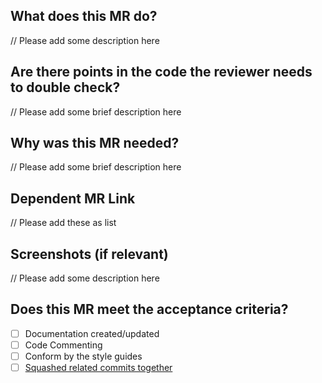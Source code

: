 ## What does this MR do?

// Please add some description here

## Are there points in the code the reviewer needs to double check?

// Please add some brief description here

## Why was this MR needed?

// Please add some brief description here

## Dependent MR Link

// Please add these as list

## Screenshots (if relevant)

// Please add some description here

## Does this MR meet the acceptance criteria?

- [ ] Documentation created/updated
- [ ] Code Commenting
- [ ] Conform by the style guides
- [ ] [Squashed related commits together](https://git-scm.com/book/en/Git-Tools-Rewriting-History#Squashing-Commits)
